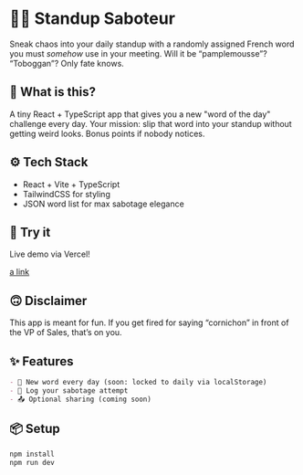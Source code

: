 # 🕵️‍♂️ Standup Saboteur

Sneak chaos into your daily standup with a randomly assigned French word you must *somehow* use in your meeting. Will it be “pamplemousse”? “Toboggan”? Only fate knows.

## 🎯 What is this?

A tiny React + TypeScript app that gives you a new "word of the day" challenge every day. Your mission: slip that word into your standup without getting weird looks. Bonus points if nobody notices.

## ⚙️ Tech Stack

- React + Vite + TypeScript
- TailwindCSS for styling
- JSON word list for max sabotage elegance

## 🚀 Try it 

Live demo via Vercel!

[a link](https://standup-saboteur.vercel.app)

## 🙃 Disclaimer

This app is meant for fun. If you get fired for saying “cornichon” in front of the VP of Sales, that’s on you.

## ✨ Features

```markdown
- 🔁 New word every day (soon: locked to daily via localStorage)
- 📝 Log your sabotage attempt
- 📤 Optional sharing (coming soon)
```

## 📦 Setup

```bash
npm install
npm run dev
```
